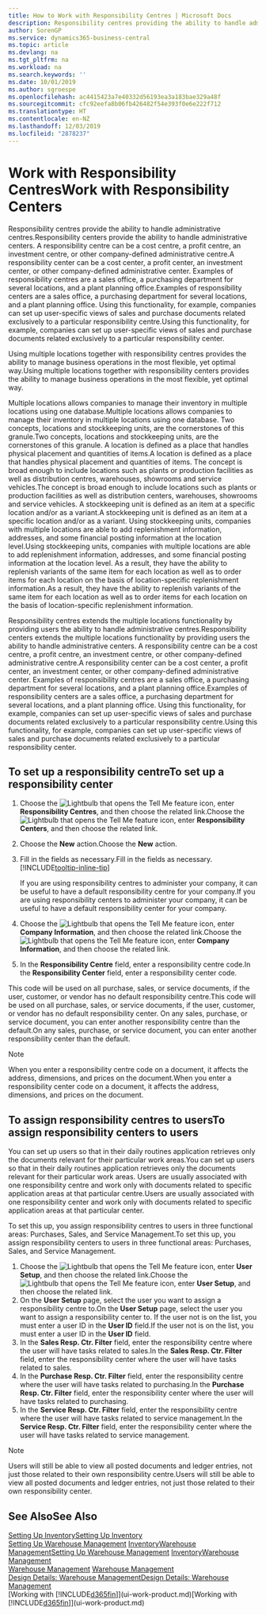 ```yaml
---
title: How to Work with Responsibility Centres | Microsoft Docs
description: Responsibility centres providing the ability to handle administrative centres. A responsibility centre can be a cost centre, a profit centre, an investment centre, or other company-defined administrative centre.
author: SorenGP
ms.service: dynamics365-business-central
ms.topic: article
ms.devlang: na
ms.tgt_pltfrm: na
ms.workload: na
ms.search.keywords: ''
ms.date: 10/01/2019
ms.author: sgroespe
ms.openlocfilehash: ac4415423a7e40332d56193ea3a183bae329a48f
ms.sourcegitcommit: cfc92eefa8b06fb426482f54e393f0e6e222f712
ms.translationtype: HT
ms.contentlocale: en-NZ
ms.lasthandoff: 12/03/2019
ms.locfileid: "2878237"
---
```

# <a name="work-with-responsibility-centers"></a><span data-ttu-id="fad73-104">Work with Responsibility Centres</span><span class="sxs-lookup"><span data-stu-id="fad73-104">Work with Responsibility Centers</span></span>
<span data-ttu-id="fad73-105">Responsibility centres provide the ability to handle administrative centres.</span><span class="sxs-lookup"><span data-stu-id="fad73-105">Responsibility centers provide the ability to handle administrative centers.</span></span> <span data-ttu-id="fad73-106">A responsibility centre can be a cost centre, a profit centre, an investment centre, or other company-defined administrative centre.</span><span class="sxs-lookup"><span data-stu-id="fad73-106">A responsibility center can be a cost center, a profit center, an investment center, or other company-defined administrative center.</span></span> <span data-ttu-id="fad73-107">Examples of responsibility centres are a sales office, a purchasing department for several locations, and a plant planning office.</span><span class="sxs-lookup"><span data-stu-id="fad73-107">Examples of responsibility centers are a sales office, a purchasing department for several locations, and a plant planning office.</span></span> <span data-ttu-id="fad73-108">Using this functionality, for example, companies can set up user-specific views of sales and purchase documents related exclusively to a particular responsibility centre.</span><span class="sxs-lookup"><span data-stu-id="fad73-108">Using this functionality, for example, companies can set up user-specific views of sales and purchase documents related exclusively to a particular responsibility center.</span></span>  

<span data-ttu-id="fad73-109">Using multiple locations together with responsibility centres provides the ability to manage business operations in the most flexible, yet optimal way.</span><span class="sxs-lookup"><span data-stu-id="fad73-109">Using multiple locations together with responsibility centers provides the ability to manage business operations in the most flexible, yet optimal way.</span></span>

<span data-ttu-id="fad73-110">Multiple locations allows companies to manage their inventory in multiple locations using one database.</span><span class="sxs-lookup"><span data-stu-id="fad73-110">Multiple locations allows companies to manage their inventory in multiple locations using one database.</span></span> <span data-ttu-id="fad73-111">Two concepts, locations and stockkeeping units, are the cornerstones of this granule.</span><span class="sxs-lookup"><span data-stu-id="fad73-111">Two concepts, locations and stockkeeping units, are the cornerstones of this granule.</span></span> <span data-ttu-id="fad73-112">A location is defined as a place that handles physical placement and quantities of items.</span><span class="sxs-lookup"><span data-stu-id="fad73-112">A location is defined as a place that handles physical placement and quantities of items.</span></span> <span data-ttu-id="fad73-113">The concept is broad enough to include locations such as plants or production facilities as well as distribution centres, warehouses, showrooms and service vehicles.</span><span class="sxs-lookup"><span data-stu-id="fad73-113">The concept is broad enough to include locations such as plants or production facilities as well as distribution centers, warehouses, showrooms and service vehicles.</span></span> <span data-ttu-id="fad73-114">A stockkeeping unit is defined as an item at a specific location and/or as a variant.</span><span class="sxs-lookup"><span data-stu-id="fad73-114">A stockkeeping unit is defined as an item at a specific location and/or as a variant.</span></span> <span data-ttu-id="fad73-115">Using stockkeeping units, companies with multiple locations are able to add replenishment information, addresses, and some financial posting information at the location level.</span><span class="sxs-lookup"><span data-stu-id="fad73-115">Using stockkeeping units, companies with multiple locations are able to add replenishment information, addresses, and some financial posting information at the location level.</span></span> <span data-ttu-id="fad73-116">As a result, they have the ability to replenish variants of the same item for each location as well as to order items for each location on the basis of location-specific replenishment information.</span><span class="sxs-lookup"><span data-stu-id="fad73-116">As a result, they have the ability to replenish variants of the same item for each location as well as to order items for each location on the basis of location-specific replenishment information.</span></span>  

<span data-ttu-id="fad73-117">Responsibility centres extends the multiple locations functionality by providing users the ability to handle administrative centres.</span><span class="sxs-lookup"><span data-stu-id="fad73-117">Responsibility centers extends the multiple locations functionality by providing users the ability to handle administrative centers.</span></span> <span data-ttu-id="fad73-118">A responsibility centre can be a cost centre, a profit centre, an investment centre, or other company-defined administrative centre.</span><span class="sxs-lookup"><span data-stu-id="fad73-118">A responsibility center can be a cost center, a profit center, an investment center, or other company-defined administrative center.</span></span> <span data-ttu-id="fad73-119">Examples of responsibility centres are a sales office, a purchasing department for several locations, and a plant planning office.</span><span class="sxs-lookup"><span data-stu-id="fad73-119">Examples of responsibility centers are a sales office, a purchasing department for several locations, and a plant planning office.</span></span> <span data-ttu-id="fad73-120">Using this functionality, for example, companies can set up user-specific views of sales and purchase documents related exclusively to a particular responsibility centre.</span><span class="sxs-lookup"><span data-stu-id="fad73-120">Using this functionality, for example, companies can set up user-specific views of sales and purchase documents related exclusively to a particular responsibility center.</span></span>

## <a name="to-set-up-a-responsibility-center"></a><span data-ttu-id="fad73-121">To set up a responsibility centre</span><span class="sxs-lookup"><span data-stu-id="fad73-121">To set up a responsibility center</span></span>  
1.  <span data-ttu-id="fad73-122">Choose the ![Lightbulb that opens the Tell Me feature](media/ui-search/search_small.png "Tell me what you want to do") icon, enter **Responsibility Centres**, and then choose the related link.</span><span class="sxs-lookup"><span data-stu-id="fad73-122">Choose the ![Lightbulb that opens the Tell Me feature](media/ui-search/search_small.png "Tell me what you want to do") icon, enter **Responsibility Centers**, and then choose the related link.</span></span>  
2.  <span data-ttu-id="fad73-123">Choose the **New** action.</span><span class="sxs-lookup"><span data-stu-id="fad73-123">Choose the **New** action.</span></span>  
3.  <span data-ttu-id="fad73-124">Fill in the fields as necessary.</span><span class="sxs-lookup"><span data-stu-id="fad73-124">Fill in the fields as necessary.</span></span> [!INCLUDE[tooltip-inline-tip](includes/tooltip-inline-tip_md.md)]  

    <span data-ttu-id="fad73-125">If you are using responsibility centres to administer your company, it can be useful to have a default responsibility centre for your company.</span><span class="sxs-lookup"><span data-stu-id="fad73-125">If you are using responsibility centers to administer your company, it can be useful to have a default responsibility center for your company.</span></span>
4. <span data-ttu-id="fad73-126">Choose the ![Lightbulb that opens the Tell Me feature](media/ui-search/search_small.png "Tell me what you want to do") icon, enter **Company Information**, and then choose the related link.</span><span class="sxs-lookup"><span data-stu-id="fad73-126">Choose the ![Lightbulb that opens the Tell Me feature](media/ui-search/search_small.png "Tell me what you want to do") icon, enter **Company Information**, and then choose the related link.</span></span>
5. <span data-ttu-id="fad73-127">In the **Responsibility Centre** field, enter a responsibility centre code.</span><span class="sxs-lookup"><span data-stu-id="fad73-127">In the **Responsibility Center** field, enter a responsibility center code.</span></span>

<span data-ttu-id="fad73-128">This code will be used on all purchase, sales, or service documents, if the user, customer, or vendor has no default responsibility centre.</span><span class="sxs-lookup"><span data-stu-id="fad73-128">This code will be used on all purchase, sales, or service documents, if the user, customer, or vendor has no default responsibility center.</span></span> <span data-ttu-id="fad73-129">On any sales, purchase, or service document, you can enter another responsibility centre than the default.</span><span class="sxs-lookup"><span data-stu-id="fad73-129">On any sales, purchase, or service document, you can enter another responsibility center than the default.</span></span>

> [!NOTE]  
>  <span data-ttu-id="fad73-130">When you enter a responsibility centre code on a document, it affects the address, dimensions, and prices on the document.</span><span class="sxs-lookup"><span data-stu-id="fad73-130">When you enter a responsibility center code on a document, it affects the address, dimensions, and prices on the document.</span></span>  

## <a name="to-assign-responsibility-centers-to-users"></a><span data-ttu-id="fad73-131">To assign responsibility centres to users</span><span class="sxs-lookup"><span data-stu-id="fad73-131">To assign responsibility centers to users</span></span>  
<span data-ttu-id="fad73-132">You can set up users so that in their daily routines application retrieves only the documents relevant for their particular work areas.</span><span class="sxs-lookup"><span data-stu-id="fad73-132">You can set up users so that in their daily routines application retrieves only the documents relevant for their particular work areas.</span></span> <span data-ttu-id="fad73-133">Users are usually associated with one responsibility centre and work only with documents related to specific application areas at that particular centre.</span><span class="sxs-lookup"><span data-stu-id="fad73-133">Users are usually associated with one responsibility center and work only with documents related to specific application areas at that particular center.</span></span>  

<span data-ttu-id="fad73-134">To set this up, you assign responsibility centres to users in three functional areas: Purchases, Sales, and Service Management.</span><span class="sxs-lookup"><span data-stu-id="fad73-134">To set this up, you assign responsibility centers to users in three functional areas: Purchases, Sales, and Service Management.</span></span>  

1.  <span data-ttu-id="fad73-135">Choose the ![Lightbulb that opens the Tell Me feature](media/ui-search/search_small.png "Tell me what you want to do") icon, enter **User Setup**, and then choose the related link.</span><span class="sxs-lookup"><span data-stu-id="fad73-135">Choose the ![Lightbulb that opens the Tell Me feature](media/ui-search/search_small.png "Tell me what you want to do") icon, enter **User Setup**, and then choose the related link.</span></span>  
2.  <span data-ttu-id="fad73-136">On the **User Setup** page, select the user you want to assign a responsibility centre to.</span><span class="sxs-lookup"><span data-stu-id="fad73-136">On the **User Setup** page, select the user you want to assign a responsibility center to.</span></span> <span data-ttu-id="fad73-137">If the user not is on the list, you must enter a user ID in the **User ID** field.</span><span class="sxs-lookup"><span data-stu-id="fad73-137">If the user not is on the list, you must enter a user ID in the **User ID** field.</span></span>  
3.  <span data-ttu-id="fad73-138">In the **Sales Resp. Ctr. Filter** field, enter the responsibility centre where the user will have tasks related to sales.</span><span class="sxs-lookup"><span data-stu-id="fad73-138">In the **Sales Resp. Ctr. Filter** field, enter the responsibility center where the user will have tasks related to sales.</span></span>  
4.  <span data-ttu-id="fad73-139">In the **Purchase Resp. Ctr. Filter** field, enter the responsibility centre where the user will have tasks related to purchasing.</span><span class="sxs-lookup"><span data-stu-id="fad73-139">In the **Purchase Resp. Ctr. Filter** field, enter the responsibility center where the user will have tasks related to purchasing.</span></span>  
5.  <span data-ttu-id="fad73-140">In the **Service Resp. Ctr. Filter** field, enter the responsibility centre where the user will have tasks related to service management.</span><span class="sxs-lookup"><span data-stu-id="fad73-140">In the **Service Resp. Ctr. Filter** field, enter the responsibility center where the user will have tasks related to service management.</span></span>  

> [!NOTE]  
>  <span data-ttu-id="fad73-141">Users will still be able to view all posted documents and ledger entries, not just those related to their own responsibility centre.</span><span class="sxs-lookup"><span data-stu-id="fad73-141">Users will still be able to view all posted documents and ledger entries, not just those related to their own responsibility center.</span></span>

## <a name="see-also"></a><span data-ttu-id="fad73-142">See Also</span><span class="sxs-lookup"><span data-stu-id="fad73-142">See Also</span></span>  
[<span data-ttu-id="fad73-143">Setting Up Inventory</span><span class="sxs-lookup"><span data-stu-id="fad73-143">Setting Up Inventory</span></span>](inventory-setup-inventory.md)  
<span data-ttu-id="fad73-144">[Setting Up Warehouse Management](warehouse-setup-warehouse.md)
[Inventory](inventory-manage-inventory.md)[Warehouse Management](warehouse-manage-warehouse.md)</span><span class="sxs-lookup"><span data-stu-id="fad73-144">[Setting Up Warehouse Management](warehouse-setup-warehouse.md)
[Inventory](inventory-manage-inventory.md)[Warehouse Management](warehouse-manage-warehouse.md)</span></span>  
<span data-ttu-id="fad73-145">[Warehouse Management](warehouse-manage-warehouse.md)  </span><span class="sxs-lookup"><span data-stu-id="fad73-145">[Warehouse Management](warehouse-manage-warehouse.md)  </span></span>  
[<span data-ttu-id="fad73-146">Design Details: Warehouse Management</span><span class="sxs-lookup"><span data-stu-id="fad73-146">Design Details: Warehouse Management</span></span>](design-details-warehouse-management.md)  
<span data-ttu-id="fad73-147">[Working with [!INCLUDE[d365fin](includes/d365fin_md.md)]](ui-work-product.md)</span><span class="sxs-lookup"><span data-stu-id="fad73-147">[Working with [!INCLUDE[d365fin](includes/d365fin_md.md)]](ui-work-product.md)</span></span>
